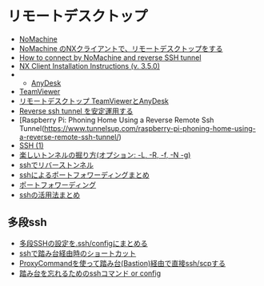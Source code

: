 
# リモートデスクトップ

* [NoMachine](https://www.nomachine.com/)
* [NoMachine のNXクライアントで、リモートデスクトップをする](http://takuya-1st.hatenablog.jp/entry/20110502/1304337538)
* [How to connect by NoMachine and reverse SSH tunnel](https://www.nomachine.com/AR01N00870)
* [NX Client Installation Instructions (v. 3.5.0)](https://www.nomachine.com/DT12I00005)
* * [AnyDesk](https://anydesk.com/remote-desktop)
* [TeamViewer](https://www.teamviewer.com/ja/)
* [リモートデスクトップ TeamViewerとAnyDesk](http://pon250.blogspot.jp/2015/05/teamvieweranydesk.html)
* [Reverse ssh tunnel を安定運用する](https://qiita.com/syoyo/items/d31e9db6851dfee3ef82)
* [Raspberry Pi: Phoning Home Using a Reverse Remote Ssh Tunnel(https://www.tunnelsup.com/raspberry-pi-phoning-home-using-a-reverse-remote-ssh-tunnel/)
* [SSH (1)](https://euske.github.io/openssh-jman/ssh.html)
* [楽しいトンネルの掘り方(オプション: -L, -R, -f, -N -g)](https://www.kmc.gr.jp/advent-calendar/ssh/2013/12/09/tunnel2.html)
* [sshでリバーストンネル](http://d.hatena.ne.jp/rougeref/20140502#1399000025)
* [sshによるポートフォワーディングまとめ](https://www.xmisao.com/2013/09/12/ssh-portforwarding.html)
* [ポートフォワーディング](https://qiita.com/shuma/items/6b9d0127840f08398126)
* [sshの活用法まとめ](https://qiita.com/ik-fib/items/0af46a19e3083bb0325e)

## 多段ssh
* [多段SSHの設定を.ssh/configにまとめる](https://qiita.com/ik-fib/items/12e4fab4478e360a82a1)
* [sshで踏み台経由時のショートカット](https://qiita.com/moroku0519/items/62686784a51ad54b6ac7)
* [ProxyCommandを使って踏み台(Bastion)経由で直接ssh/scpする](https://dev.classmethod.jp/beginners/direct-ssh-by-proxycommand/)
* [踏み台を忘れるためのsshコマンド or config](http://kazuph.hateblo.jp/entry/2013/02/04/192358)